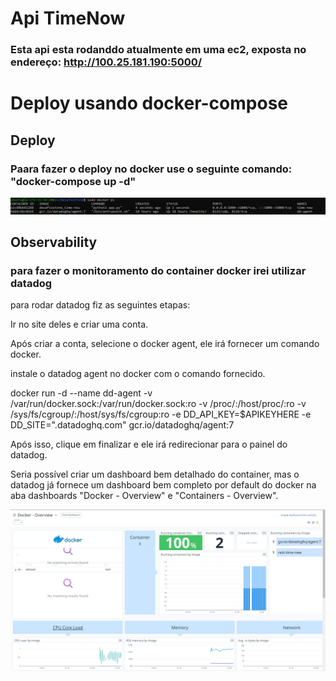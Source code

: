 # Api TimeNow

### Esta api esta rodanddo atualmente em uma ec2, exposta no endereço: http://100.25.181.190:5000/
 
# Deploy usando docker-compose

## Deploy

### Paara fazer o deploy no docker use o seguinte comando: "docker-compose up -d"

![Alt text](img/Dockerps.PNG?raw=true "docker ps")

## Observability

### para fazer o monitoramento do container docker irei utilizar datadog

para  rodar datadog fiz as seguintes etapas:

Ir no site deles e criar uma conta.

Após criar a conta, selecione o docker agent, ele irá fornecer um comando docker. 

instale o datadog agent no docker com o comando fornecido. 

docker run -d --name dd-agent -v /var/run/docker.sock:/var/run/docker.sock:ro -v /proc/:/host/proc/:ro -v /sys/fs/cgroup/:/host/sys/fs/cgroup:ro -e DD_API_KEY=$APIKEYHERE -e DD_SITE=".datadoghq.com" gcr.io/datadoghq/agent:7

Após isso, clique em finalizar e ele irá redirecionar para o painel do datadog.

Seria possível criar um dashboard bem detalhado do container, mas o datadog já fornece um dashboard bem completo por default do docker na aba dashboards "Docker - Overview" e "Containers - Overview".

![Alt text](img/printdashboard.PNG?raw=true "docker ps")
